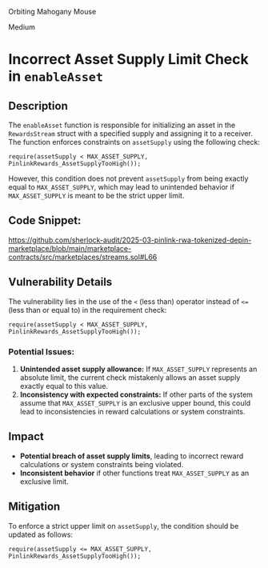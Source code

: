 Orbiting Mahogany Mouse

Medium

# Incorrect Asset Supply Limit Check in `enableAsset`

## Description
The `enableAsset` function is responsible for initializing an asset in the `RewardsStream` struct with a specified supply and assigning it to a receiver. The function enforces constraints on `assetSupply` using the following check:

```solidity
require(assetSupply < MAX_ASSET_SUPPLY, PinlinkRewards_AssetSupplyTooHigh());
```

However, this condition does not prevent `assetSupply` from being exactly equal to `MAX_ASSET_SUPPLY`, which may lead to unintended behavior if `MAX_ASSET_SUPPLY` is meant to be the strict upper limit.

## Code Snippet:
https://github.com/sherlock-audit/2025-03-pinlink-rwa-tokenized-depin-marketplace/blob/main/marketplace-contracts/src/marketplaces/streams.sol#L66

## Vulnerability Details
The vulnerability lies in the use of the `<` (less than) operator instead of `<=` (less than or equal to) in the requirement check:

```solidity
require(assetSupply < MAX_ASSET_SUPPLY, PinlinkRewards_AssetSupplyTooHigh());
```

### Potential Issues:
1. **Unintended asset supply allowance:** If `MAX_ASSET_SUPPLY` represents an absolute limit, the current check mistakenly allows an asset supply exactly equal to this value.
2. **Inconsistency with expected constraints:** If other parts of the system assume that `MAX_ASSET_SUPPLY` is an exclusive upper bound, this could lead to inconsistencies in reward calculations or system constraints.

## Impact
- **Potential breach of asset supply limits**, leading to incorrect reward calculations or system constraints being violated.
- **Inconsistent behavior** if other functions treat `MAX_ASSET_SUPPLY` as an exclusive limit.

## Mitigation
To enforce a strict upper limit on `assetSupply`, the condition should be updated as follows:

```solidity
require(assetSupply <= MAX_ASSET_SUPPLY, PinlinkRewards_AssetSupplyTooHigh());
```

